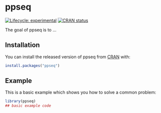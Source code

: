 
# ppseq

<!-- badges: start -->
[![Lifecycle: experimental](https://img.shields.io/badge/lifecycle-experimental-orange.svg)](https://www.tidyverse.org/lifecycle/#experimental)
[![CRAN status](https://www.r-pkg.org/badges/version/ppseq)](https://CRAN.R-project.org/package=ppseq)
<!-- badges: end -->

The goal of ppseq is to ...

## Installation

You can install the released version of ppseq from [CRAN](https://CRAN.R-project.org) with:

``` r
install.packages("ppseq")
```

## Example

This is a basic example which shows you how to solve a common problem:

``` r
library(ppseq)
## basic example code
```

